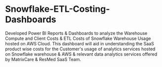 # Snowflake-ETL-Costing-Dashboards
Developed Power BI Reports & Dashboards to analyze the Warehouse Compute and Client Costs &amp; ETL Costs of Snowflake Warehouse Usage hosted on AWS Cloud. This dashboard will aid in understanding the SaaS product wise costs for the Customer's usage of analytics services hosted on Snowflake warehouse & AWS &amp; relevant data analytics services offered by MatrixCare & ResMed SaaS Team. 

